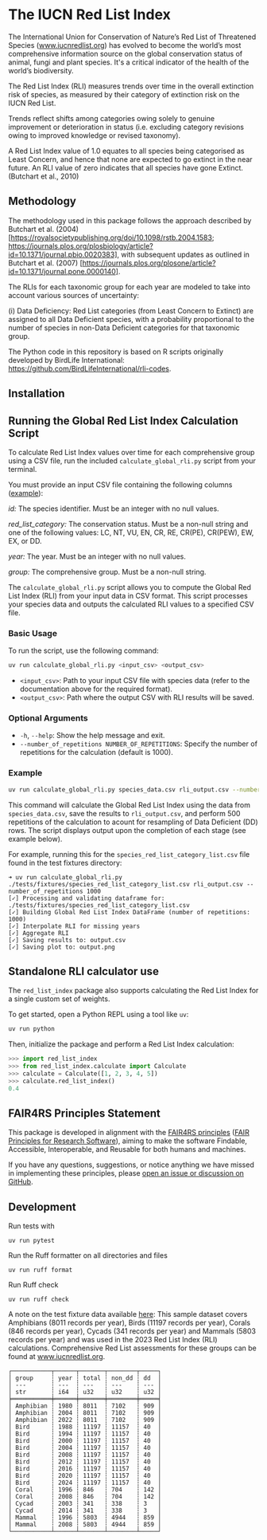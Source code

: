 # The IUCN Red List Index

The International Union for Conservation of Nature’s Red List of Threatened Species (www.iucnredlist.org) has evolved to become the world’s most comprehensive information source on the global conservation status of animal, fungi and plant species. It's a critical indicator of the health of the world’s biodiversity.

The Red List Index (RLI) measures trends over time in the overall extinction risk of species, as measured by their category of extinction risk on the IUCN Red List.

Trends reflect shifts among categories owing solely to genuine improvement or deterioration in status (i.e. excluding category revisions owing to improved knowledge or revised taxonomy).

A Red List Index value of 1.0 equates to all species being categorised as Least Concern, and hence that none are expected to go extinct in the near future. An RLI value of zero indicates that all species have gone Extinct. (Butchart et al., 2010)


## Methodology

The methodology used in this package follows the approach described by Butchart et al. (2004) [https://royalsocietypublishing.org/doi/10.1098/rstb.2004.1583; https://journals.plos.org/plosbiology/article?id=10.1371/journal.pbio.0020383], with subsequent updates as outlined in Butchart et al. (2007) [https://journals.plos.org/plosone/article?id=10.1371/journal.pone.0000140].

The RLIs for each taxonomic group for each year are modeled to take into account various sources of uncertainty: 

(i) Data Deficiency: Red List categories (from Least Concern to Extinct) are assigned to all
Data Deficient species, with a probability proportional to the number of species in non-Data
Deficient categories for that taxonomic group. 

The Python code in this repository is based on R scripts originally developed by BirdLife International: https://github.com/BirdLifeInternational/rli-codes.

## Installation

## Running the Global Red List Index Calculation Script

To calculate Red List Index values over time for each comprehensive group using a CSV file, run the included `calculate_global_rli.py` script from your terminal. 

You must provide an input CSV file containing the following columns ([example](https://github.com/IUCN-UK/red-list-index/blob/main/tests/fixtures/species_red_list_category_list.csv)):

*id:* The species identifier. Must be an integer with no null values.

*red_list_category:* The conservation status. Must be a non-null string and one of the following values: LC, NT, VU, EN, CR, RE, CR(PE), CR(PEW), EW, EX, or DD.

*year:* The year. Must be an integer with no null values.

*group:* The comprehensive group. Must be a non-null string.


The `calculate_global_rli.py` script allows you to compute the Global Red List Index (RLI) from your input data in CSV format. This script processes your species data and outputs the calculated RLI values to a specified CSV file.

### Basic Usage

To run the script, use the following command:

```bash
uv run calculate_global_rli.py <input_csv> <output_csv>
```

- `<input_csv>`: Path to your input CSV file with species data (refer to the documentation above for the required format).
- `<output_csv>`: Path where the output CSV with RLI results will be saved.

### Optional Arguments

- `-h`, `--help`: Show the help message and exit.
- `--number_of_repetitions NUMBER_OF_REPETITIONS`: Specify the number of repetitions for the calculation (default is 1000).

### Example

```bash
uv run calculate_global_rli.py species_data.csv rli_output.csv --number_of_repetitions 500
```

This command will calculate the Global Red List Index using the data from `species_data.csv`, save the results to `rli_output.csv`, and perform 500 repetitions of the calculation to acount for resampling of Data Deficient (DD) rows.  The script displays output upon the completion of each stage (see example below).

For example, running this for the `species_red_list_category_list.csv` file found in the test fixtures directory:
```
➜ uv run calculate_global_rli.py ./tests/fixtures/species_red_list_category_list.csv rli_output.csv --number_of_repetitions 1000
[✓] Processing and validating dataframe for: ./tests/fixtures/species_red_list_category_list.csv
[✓] Building Global Red List Index DataFrame (number of repetitions: 1000)          
[✓] Interpolate RLI for missing years
[✓] Aggregate RLI
[✓] Saving results to: output.csv
[✓] Saving plot to: output.png
```

## Standalone RLI calculator use

The `red_list_index` package also supports calculating the Red List Index for a single custom set of weights.

To get started, open a Python REPL using a tool like `uv`:

```bash
uv run python
```

Then, initialize the package and perform a Red List Index calculation:

```python
>>> import red_list_index
>>> from red_list_index.calculate import Calculate
>>> calculate = Calculate([1, 2, 3, 4, 5])
>>> calculate.red_list_index()
0.4
```

## FAIR4RS Principles Statement

This package is developed in alignment with the [FAIR4RS principles](https://www.nature.com/articles/s41597-022-01710-x) ([FAIR Principles for Research Software](https://doi.org/10.15497/RDA00068)), aiming to make the software Findable, Accessible, Interoperable, and Reusable for both humans and machines.

If you have any questions, suggestions, or notice anything we have missed in implementing these principles, please [open an issue or discussion on GitHub](https://github.com/IUCN-UK/red-list-index/issues).

## Development

Run tests with 
```
uv run pytest
```

Run the Ruff formatter on all directories and files
```
uv run ruff format
```

Run Ruff check
```
uv run ruff check
```


A note on the test fixture data available [here](https://github.com/IUCN-UK/red-list-index/blob/main/tests/fixtures/species_red_list_category_list.csv):
This sample dataset covers Amphibians (8011 records per year), Birds (11197 records per year), Corals (846 records per year), Cycads (341 records per year) and Mammals (5803 records per year) and was used in the 2023 Red List Index (RLI) calculations.
Comprehensive Red List assessments for these groups can be found at www.iucnredlist.org.

```
┌───────────┬──────┬───────┬────────┬─────┐
│ group     ┆ year ┆ total ┆ non_dd ┆ dd  │
│ ---       ┆ ---  ┆ ---   ┆ ---    ┆ --- │
│ str       ┆ i64  ┆ u32   ┆ u32    ┆ u32 │
╞═══════════╪══════╪═══════╪════════╪═════╡
│ Amphibian ┆ 1980 ┆ 8011  ┆ 7102   ┆ 909 │
│ Amphibian ┆ 2004 ┆ 8011  ┆ 7102   ┆ 909 │
│ Amphibian ┆ 2022 ┆ 8011  ┆ 7102   ┆ 909 │
│ Bird      ┆ 1988 ┆ 11197 ┆ 11157  ┆ 40  │
│ Bird      ┆ 1994 ┆ 11197 ┆ 11157  ┆ 40  │
│ Bird      ┆ 2000 ┆ 11197 ┆ 11157  ┆ 40  │
│ Bird      ┆ 2004 ┆ 11197 ┆ 11157  ┆ 40  │
│ Bird      ┆ 2008 ┆ 11197 ┆ 11157  ┆ 40  │
│ Bird      ┆ 2012 ┆ 11197 ┆ 11157  ┆ 40  │
│ Bird      ┆ 2016 ┆ 11197 ┆ 11157  ┆ 40  │
│ Bird      ┆ 2020 ┆ 11197 ┆ 11157  ┆ 40  │
│ Bird      ┆ 2024 ┆ 11197 ┆ 11157  ┆ 40  │
│ Coral     ┆ 1996 ┆ 846   ┆ 704    ┆ 142 │
│ Coral     ┆ 2008 ┆ 846   ┆ 704    ┆ 142 │
│ Cycad     ┆ 2003 ┆ 341   ┆ 338    ┆ 3   │
│ Cycad     ┆ 2014 ┆ 341   ┆ 338    ┆ 3   │
│ Mammal    ┆ 1996 ┆ 5803  ┆ 4944   ┆ 859 │
│ Mammal    ┆ 2008 ┆ 5803  ┆ 4944   ┆ 859 │
└───────────┴──────┴───────┴────────┴─────┘
```
